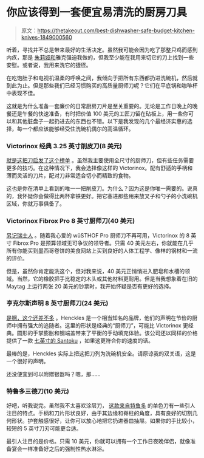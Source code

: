 # 你应该得到一套便宜易清洗的厨房刀具

> 原文：<https://thetakeout.com/best-dishwasher-safe-budget-kitchen-knives-1849000560>

听着，寻找并不总是带来最好的生活决定。虽然我可能会因为吃了那整只鸡而感到内疚，那是 [朱莉娅和](https://www.youtube.com/watch?v=zHk6_fWKe9k)雅克强迫我做的，但我至少能在我用来切它的刀上找到一些安慰。或者说，我用来洗它的捷径。



在吃饱肚子和电视机温柔的呼唤之间，我倾向于把所有东西都扔进洗碗机，然后就到此为止。但是那些我们已经习惯购买的高质量厨师刀呢？它们在平底锅和咖啡杯中表现不佳。

这就是为什么准备一套廉价的日常厨房刀片是至关重要的。无论是工作日晚上的晚餐还是午餐的快速准备，有时把价值 100 美元的工匠刀留在砧板上，用一些你可以和其他脏盘子一起扔进去的东西也不错。以下是我发现的几个最经济实惠的选择，每一个都应该能够经受住洗碗机偶尔的高温循环。

### Victorinox 经典 3.25 英寸削皮刀(8 美元)

[就是这把刀启发了这个榜单](https://www.amazon.com/Victorinox-Swiss-Classic-Paring-Straight/dp/B0061SWLKW/ref=sr_1_2?asc_campaign=InlineText&asc_refurl=https://thetakeout.com/best-dishwasher-safe-budget-kitchen-knives-1849000560&asc_source=&tag=kinjatakeoutlink-20) 。虽然我主要使用全尺寸的厨师刀，但有些任务需要更多的技巧。在这种情况下，我会选择像这样的 Victorinox。配有舒适的手柄和薄而灵活的刀片，配对刀非常适合切小而精致的食物。

这也是你在清单上看到的唯一一把削皮刀。为什么？因为这是你唯一需要的。说真的，我怀疑你会做得比两杯拿铁更好。把它塞进那些用来放叉子和勺子的小洗碗机区域，你就万事俱备了。

### Victorinox Fibrox Pro 8 英寸厨师刀(40 美元)

[另记瑞士人](https://www.amazon.com/Victorinox-Fibrox-Chefs-Knife-8-Inch/dp/B008M5U1C2/ref=dp_prsubs_1?asc_campaign=InlineText&asc_refurl=https://thetakeout.com/best-dishwasher-safe-budget-kitchen-knives-1849000560&asc_source=&tag=kinjatakeoutlink-20) 。随着我心爱的 wüSTHOF Pro 厨师刀不再可用，Victorinox 的 8 英寸 Fibrox Pro 是预算领域无可争议的领导者。只需 40 美元左右，你就能在几乎所有你能买到墨西哥卷饼的美食网站上买到良好的人体工程学、像样的钢材和一流的评价。

但是，虽然你肯定能洗这个，但对我来说，40 美元正悄悄进入肥皂和水槽的领域。当然，它的橡胶把手比稳定的木头或其他材料更耐用。但是当我想象着在旧的 Maytag 上运行两张 20 美元的钞票时，我开始怀疑是否有更好的选择。

### 亨克尔斯声明 8 英寸厨师刀(24 美元)

[是啊，这个还差不多](https://www.amazon.com/J-Henckels-International-Statement-Stainless/dp/B00MYI0UJC/ref=asc_df_B00MYI0UJC/?asc_campaign=InlineText&asc_refurl=https://thetakeout.com/best-dishwasher-safe-budget-kitchen-knives-1849000560&asc_source=&tag=kinjatakeoutlink-20) 。Henckles 是一个相当知名的品牌，他们的声明在节俭的厨师中拥有强大的追随者。这里的形状是经典的“厨师刀”，可能比 Victorinox 更经典。圆形的手掌膨胀和钢端盖带来了平衡的手动填充体验。该公司还以同样的价格提供了一款 [七英寸的 Santoku](https://www.amazon.com/J-Henckels-International-Statement-Stainless/dp/B00MYI0TWK/ref=asc_df_B00MYI0UJC/?asc_campaign=InlineText&asc_refurl=https://thetakeout.com/best-dishwasher-safe-budget-kitchen-knives-1849000560&asc_source=&ots=1&tag=kinjatakeoutlink-20&th=1) ，如果这更符合你的速度的话。

最棒的是，Henckles 实际上把这把刀列为洗碗机安全。请原谅我的双关语，这是一个很好的声明。

还没便宜到可以附赠银器吗？嗯，那……

### 特鲁多三德刀(10 美元)

好吧，听我说完。虽然我不太喜欢涂层刀， [这款来自特鲁多](https://www.crateandbarrel.com/santoku-knife/s446907) 的单色刀有一些引人注目的特点。手柄和刀片形状良好，由于其边缘和脊柱的角度，具有良好的切割几何形状。护套触感很好，让你可以放心地把它扔进器皿抽屉。如果你的手比较小，较短的 5 英寸刀刃可能更合适。

最引人注目的是价格。只需 10 美元，你就可以拥有一个工作日夜晚伴侣，就像准备宴会一样准备好之后的强制性热水淋浴。